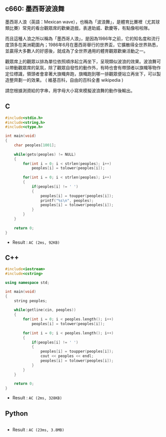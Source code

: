 ## c660: 墨西哥波浪舞
墨西哥人浪（英語：Mexican wave），也稱為「波浪舞」，是體育比賽裡（尤其球類比賽）常見的看台觀眾席的歡樂遊戲，表達助威、歡慶等，有點像啦啦隊。

而且這種人浪之所以稱為「墨西哥人浪」，是因為1986年之前，它的知名度和流行度頂多在美洲範圍內；1986年6月在墨西哥舉行的世界盃，它擴散得全世界熟悉，並贏得大多數人的好感後，就成為了全世界通用的體育觀眾歡樂活動之一。

觀眾席上的觀眾以排為單位依照順序起立再坐下，呈現類似波浪的效果。波浪舞可以帶動觀眾席的氣氛，除了觀眾自發性的動作外，有時也會有帶頭者以旗幟等物作定位標識，領頭者會拿著大旗幟奔跑，旗幟跑到哪一排觀眾便站立再坐下，可以製造整齊劃一的效果。 ( 維基百科，自由的百科全書 wikipedia )

請您根據測資給的字串，用字母大小寫來模擬波浪舞的動作後輸出。

## C
```C
#include<stdio.h>
#include<string.h>
#include<ctype.h>

int main(void)
{
	char peoples[1001];
	
	while(gets(peoples) != NULL)
	{
		for(int i = 0; i < strlen(peoples); i++)
			peoples[i] = tolower(peoples[i]);
		
		for(int i = 0; i < strlen(peoples); i++)
		{
			if(peoples[i] != ' ')
			{
				peoples[i] = toupper(peoples[i]);
				printf("%s\n", peoples);
				peoples[i] = tolower(peoples[i]);
			}
		}
	}
	
	return 0;
} 
```
 * Result : `AC (2ms, 92KB)`

## C++
```C++
#include<iostream>
#include<cstring>

using namespace std;

int main(void)
{
	string peoples;
	
	while(getline(cin, peoples))
	{
		for(int i = 0; i < peoples.length(); i++)
			peoples[i] = tolower(peoples[i]);
		
		for(int i = 0; i < peoples.length(); i++)
		{
			if(peoples[i] != ' ')
			{
				peoples[i] = toupper(peoples[i]);
				cout << peoples << endl;
				peoples[i] = tolower(peoples[i]);
			}
		}
	}
	
	return 0;
} 
```
 * Result : `AC (2ms, 328KB)`

## Python
```python

```
 * Result : `AC (23ms, 3.8MB)`
